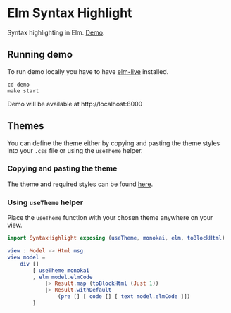 # Elm Syntax Highlight

Syntax highlighting in Elm. [Demo](https://pablohirafuji.github.io/elm-syntax-highlight/).

## Running demo

To run demo locally you have to have [elm-live](https://github.com/tomekwi/elm-live) installed.

```shell
cd demo
make start
```

Demo will be available at http://localhost:8000


## Themes

You can define the theme either by copying and pasting the theme styles into your `.css` file or using the `useTheme` helper.

### Copying and pasting the theme

The theme and required styles can be found [here](https://github.com/pablohirafuji/elm-syntax-highlight/blob/master/themes.md).

### Using `useTheme` helper

Place the `useTheme` function with your chosen theme anywhere on your view.

```elm
import SyntaxHighlight exposing (useTheme, monokai, elm, toBlockHtml)

view : Model -> Html msg
view model =
    div []
        [ useTheme monokai
        , elm model.elmCode
            |> Result.map (toBlockHtml (Just 1))
            |> Result.withDefault
                (pre [] [ code [] [ text model.elmCode ]])
		]
```

